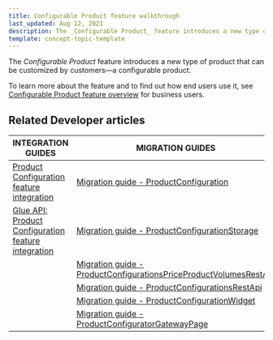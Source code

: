 ```yaml
---
title: Configurable Product feature walkthrough
last_updated: Aug 12, 2021
description: The _Configurable Product_ feature introduces a new type of product that can be customized by customers—a configurable product
template: concept-topic-template
---
```


The _Configurable Product_ feature introduces a new type of product that can be customized by customers—a configurable product.

To learn more about the feature and to find out how end users use it, see [Configurable Product feature overview](/docs/scos/user/features/{{page.version}}/configurable-product-feature-overview.html) for business users.

## Related Developer articles

|INTEGRATION GUIDES | MIGRATION GUIDES | DATA IMPORT |
|---------|---------|---------|
| [Product Configuration feature integration](/docs/scos/dev/feature-integration-guides/{{page.version}}/product-configuration-feature-integration.html)| [Migration guide - ProductConfiguration](/docs/scos/dev/module-migration-guides/202200.0/migration-guide-productconfiguration.html) | [File details product_concrete_pre_configuration.csv](/docs/scos/dev/data-import/{{page.version}}/data-import-categories/special-product-types/configurable-product-import-category/file-details-product-concrete-pre-configuration.csv.html)  |
| [Glue API: Product Configuration feature integration](/docs/scos/dev/feature-integration-guides/{{page.version}}/glue-api/glue-api-product-configuration-feature-integration.html) |[Migration guide - ProductConfigurationStorage](/docs/scos/dev/module-migration-guides/202200.0/migration-guide-productconfigurationstorage.html)   |  |
|   | [Migration guide - ProductConfigurationsPriceProductVolumesRestApi](/docs/scos/dev/module-migration-guides/202200.0/migration-guide-productconfigurationspriceproductvolumesrestapi.html)  |  |
|   | [Migration guide - ProductConfigurationsRestApi](/docs/scos/dev/module-migration-guides/202200.0/migration-guide-productconfigurationsrestapi.html)  |  |
|   | [Migration guide - ProductConfigurationWidget](/docs/scos/dev/module-migration-guides/202200.0/migration-guide-productconfigurationsrestapi.html)  |  |
|   | [Migration guide - ProductConfiguratorGatewayPage](/docs/scos/dev/module-migration-guides/202200.0/migration-guide-productconfiguratorgatewaypage.html)  |  |
